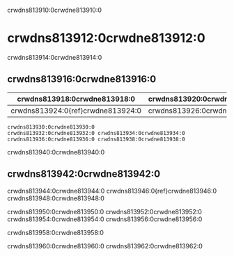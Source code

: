 crwdns813910:0crwdne813910:0
# crwdns813912:0crwdne813912:0

crwdns813914:0crwdne813914:0
## crwdns813916:0crwdne813916:0

| crwdns813918:0crwdne813918:0      | crwdns813920:0crwdne813920:0 | crwdns813922:0crwdne813922:0 |
| --------------------------------- | ---------------------------- | ---------------------------- |
| crwdns813924:0{ref}crwdne813924:0 | crwdns813926:0crwdne813926:0 | crwdns813928:0crwdne813928:0 |

```{figure} ../figures/bug-catching.jpg
crwdns813930:0crwdne813930:0
crwdns813932:0crwdne813932:0 crwdns813934:0crwdne813934:0 crwdns813936:0crwdne813936:0 crwdns813938:0crwdne813938:0
```

crwdns813940:0crwdne813940:0
## crwdns813942:0crwdne813942:0

crwdns813944:0crwdne813944:0 crwdns813946:0{ref}crwdne813946:0 crwdns813948:0crwdne813948:0

crwdns813950:0crwdne813950:0 crwdns813952:0crwdne813952:0 crwdns813954:0crwdne813954:0 crwdns813956:0crwdne813956:0

crwdns813958:0crwdne813958:0

crwdns813960:0crwdne813960:0 crwdns813962:0crwdne813962:0
